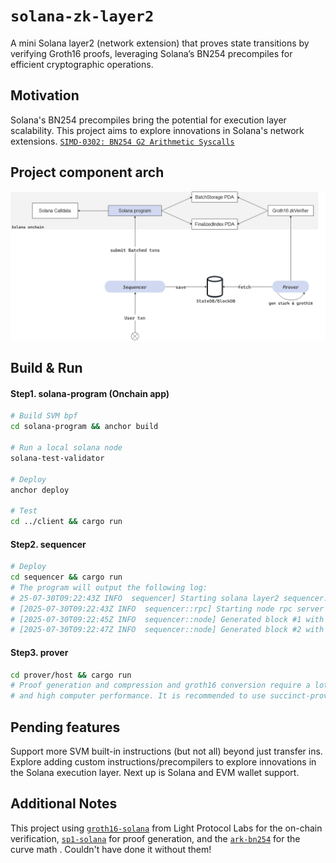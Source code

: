 # `solana-zk-layer2`

A mini Solana layer2 (network extension) that proves state transitions by verifying Groth16 proofs, leveraging Solana’s BN254 precompiles for efficient cryptographic operations.

## Motivation
Solana's BN254 precompiles bring the potential for execution layer scalability. This project aims to explore innovations in Solana's network extensions.
[`SIMD-0302: BN254 G2 Arithmetic Syscalls`](https://github.com/solana-foundation/solana-improvement-documents/blob/main/proposals/XXXX-bn254-g2-syscalls.md)

## Project component arch
![alt text](image.png)

## Build & Run
#### Step1. solana-program (Onchain app)
```bash
# Build SVM bpf
cd solana-program && anchor build

# Run a local solana node
solana-test-validator

# Deploy
anchor deploy

# Test
cd ../client && cargo run
```

#### Step2. sequencer
```bash
# Deploy
cd sequencer && cargo run
# The program will output the following log:
# 25-07-30T09:22:43Z INFO  sequencer] Starting solana layer2 sequencer...
# [2025-07-30T09:22:43Z INFO  sequencer::rpc] Starting node rpc server on 0.0.0.0:8898
# [2025-07-30T09:22:45Z INFO  sequencer::node] Generated block #1 with 0 transactions
# [2025-07-30T09:22:47Z INFO  sequencer::node] Generated block #2 with 0 transactions
```

#### Step3. prover
```bash
cd prover/host && cargo run
# Proof generation and compression and groth16 conversion require a lot of memory 
# and high computer performance. It is recommended to use succinct-prove-network.
```

## Pending features
Support more SVM built-in instructions (but not all) beyond just transfer ins. Explore adding custom instructions/precompilers to explore innovations in the Solana execution layer. Next up is Solana and EVM wallet support.

## Additional Notes
This project using [`groth16-solana`](https://github.com/Lightprotocol/groth16-solana/) from Light Protocol Labs for the on-chain verification, [`sp1-solana`](https://github.com/succinctlabs/sp1-solana/) for proof generation, and the [`ark-bn254`](https://github.com/arkworks-rs/algebra) for the curve math . Couldn't have done it without them!